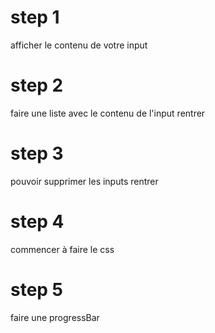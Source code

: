 # step 1
afficher le contenu de votre input

# step 2 
faire une liste avec le contenu de l'input rentrer 

# step 3
pouvoir supprimer les inputs rentrer 

# step 4
commencer à faire le css 

# step 5
faire une progressBar